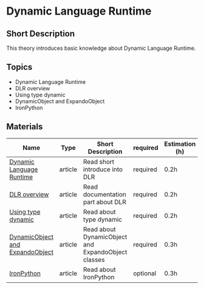 # Dynamic Language Runtime

## Short Description

This theory introduces basic knowledge about Dynamic Language Runtime.

## Topics

* Dynamic Language Runtime
* DLR overview
* Using type dynamic
* DynamicObject and ExpandoObject
* IronPython

## Materials

| Name                                                                                                                       | Type    | Short Description                                  | required | Estimation (h) |
| -------------------------------------------------------------------------------------------------------------------------- | ------- | -------------------------------------------------- | -------- | -------------- |
| [Dynamic Language Runtime](https://metanit.com/sharp/tutorial/9.1.php)                                                     | article | Read short introduce into DLR                      | required | 0.2h           |
| [DLR overview](https://docs.microsoft.com/en-us/dotnet/framework/reflection-and-codedom/dynamic-language-runtime-overview) | article | Read documentation part about DLR                  | required | 0.2h           |
| [Using type dynamic](https://docs.microsoft.com/en-us/dotnet/csharp/programming-guide/types/using-type-dynamic)            | article | Read about type dynamic                            | required | 0.2h           |
| [DynamicObject and ExpandoObject](https://metanit.com/sharp/tutorial/9.2.php)                                              | article | Read about DynamicObject and ExpandoObject classes | required | 0.3h           |
| [IronPython](https://metanit.com/sharp/tutorial/9.3.php)                                                                   | article | Read about IronPython                              | optional | 0.3h           |
